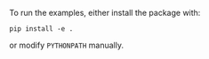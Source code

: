 To run the examples, either install the package with:
```
pip install -e .
```
or modify `PYTHONPATH` manually.
